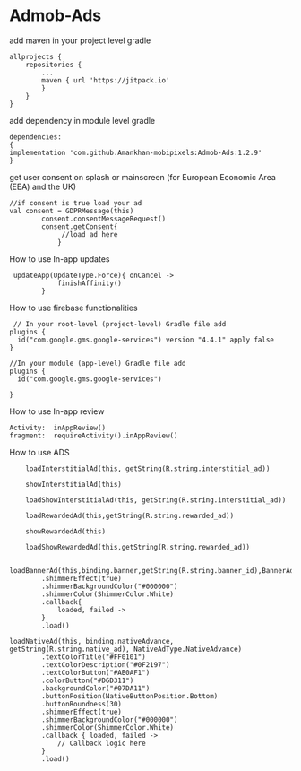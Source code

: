 # Admob-Ads
add maven in your project level gradle
````
allprojects {
	repositories {
		...
		maven { url 'https://jitpack.io' 
		}
	}
}
````
add dependency in module level gradle
````
dependencies:
{
implementation 'com.github.Amankhan-mobipixels:Admob-Ads:1.2.9'
}
````
get user consent on splash or mainscreen (for European Economic Area (EEA) and the UK)
````
//if consent is true load your ad
val consent = GDPRMessage(this)
        consent.consentMessageRequest()
        consent.getConsent{
             //load ad here
            }
````
How to use In-app updates
````
 updateApp(UpdateType.Force){ onCancel ->
            finishAffinity()
        }
````
How to use firebase functionalities
````
 // In your root-level (project-level) Gradle file add
plugins {
  id("com.google.gms.google-services") version "4.4.1" apply false
}

//In your module (app-level) Gradle file add
plugins {
  id("com.google.gms.google-services")

}

````
How to use In-app review
````
Activity:  inAppReview()
fragment:  requireActivity().inAppReview()
````
How to use ADS

        loadInterstitialAd(this, getString(R.string.interstitial_ad))

        showInterstitialAd(this)

        loadShowInterstitialAd(this, getString(R.string.interstitial_ad))

        loadRewardedAd(this,getString(R.string.rewarded_ad))
       
        showRewardedAd(this)
	
        loadShowRewardedAd(this,getString(R.string.rewarded_ad))

        loadBannerAd(this,binding.banner,getString(R.string.banner_id),BannerAdType.Banner)
            .shimmerEffect(true)
            .shimmerBackgroundColor("#000000")
            .shimmerColor(ShimmerColor.White)
            .callback{
                loaded, failed ->  
            }
            .load()
	    
	loadNativeAd(this, binding.nativeAdvance, getString(R.string.native_ad), NativeAdType.NativeAdvance)
            .textColorTitle("#FF0101")
            .textColorDescription("#0F2197")
            .textColorButton("#AB0AF1")
            .colorButton("#D6D311")
            .backgroundColor("#07DA11")
            .buttonPosition(NativeButtonPosition.Bottom)
            .buttonRoundness(30)
            .shimmerEffect(true)
            .shimmerBackgroundColor("#000000")
            .shimmerColor(ShimmerColor.White)
            .callback { loaded, failed ->
                // Callback logic here
            }
            .load()
   
	

